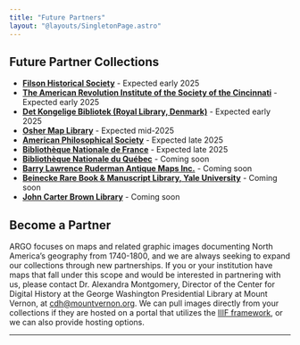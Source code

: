 ```yaml
---
title: "Future Partners"
layout: "@layouts/SingletonPage.astro"
---
```


## Future Partner Collections

* [**Filson Historical Society**](https://filsonhistorical.org/) - Expected early 2025
* [**The American Revolution Institute of the Society of the Cincinnati**](https://www.americanrevolutioninstitute.org/) - Expected early 2025
* [**Det Kongelige Bibliotek (Royal Library, Denmark)**](https://www.kb.dk/en) - Expected early 2025
* [**Osher Map Library**](https://oshermaps.org/) - Expected mid-2025
* [**American Philosophical Society**](https://www.amphilsoc.org/) - Expected  late 2025
* [**Bibliothe&#768;que Nationale de France**](https://www.bnf.fr/fr) - Expected late 2025
* [**Bibliothe&#768;que Nationale du Que&#769;bec**](https://www.banq.qc.ca/) - Coming soon
* [**Barry Lawrence Ruderman Antique Maps Inc.**](https://www.raremaps.com/) - Coming soon
* [**Beinecke Rare Book & Manuscript Library, Yale University**](https://beinecke.library.yale.edu/) - Coming soon
* [**John Carter Brown Library**](https://jcblibrary.org) - Coming soon


## Become a Partner

ARGO focuses on maps and related graphic images documenting North America’s geography from 1740-1800, and we are always seeking to expand our collections through new partnerships. If you or your institution have maps that fall under this scope and would be interested in partnering with us, please contact Dr. Alexandra Montgomery, Director of the Center for Digital History at the George Washington Presidential Library at Mount Vernon, at [cdh@mountvernon.org](mailto:cdh@mountvernon.org). We can pull images directly from your collections if they are hosted on a portal that utilizes the [IIIF framework](https://iiif.io), or we can also provide hosting options.

***

